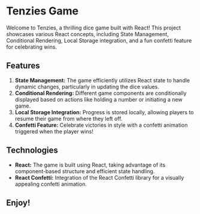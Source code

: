 # Tenzies Game

Welcome to Tenzies, a thrilling dice game built with React! This project showcases various React concepts, including State Management, Conditional Rendering, Local Storage integration, and a fun confetti feature for celebrating wins.

## Features

1. **State Management:** The game efficiently utilizes React state to handle dynamic changes, particularly in updating the dice values.
2. **Conditional Rendering:** Different game components are conditionally displayed based on actions like holding a number or initiating a new game.
3. **Local Storage Integration:** Progress is stored locally, allowing players to resume their game from where they left off.
4. **Confetti Feature:** Celebrate victories in style with a confetti animation triggered when the player wins!

## Technologies

- **React:** The game is built using React, taking advantage of its component-based structure and efficient state handling.
- **React Confetti:** Integration of the React Confetti library for a visually appealing confetti animation.

## Enjoy!
